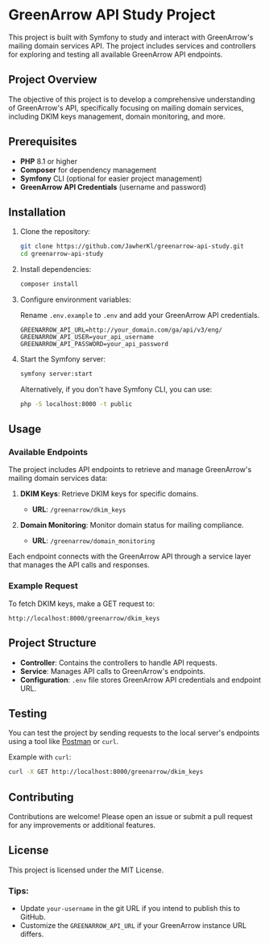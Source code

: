 # GreenArrow API Study Project
This project is built with Symfony to study and interact with GreenArrow's mailing domain services API. The project includes services and controllers for exploring and testing all available GreenArrow API endpoints. 

## Project Overview

The objective of this project is to develop a comprehensive understanding of GreenArrow's API, specifically focusing on mailing domain services, including DKIM keys management, domain monitoring, and more. 

## Prerequisites
- **PHP** 8.1 or higher
- **Composer** for dependency management
- **Symfony** CLI (optional for easier project management)
- **GreenArrow API Credentials** (username and password)

## Installation
1. Clone the repository:
    ```bash
    git clone https://github.com/JawherKl/greenarrow-api-study.git
    cd greenarrow-api-study
    ```

2. Install dependencies:

    ```bash
    composer install
    ```

3. Configure environment variables:

    Rename `.env.example` to `.env` and add your GreenArrow API credentials.

    ```plaintext
    GREENARROW_API_URL=http://your_domain.com/ga/api/v3/eng/
    GREENARROW_API_USER=your_api_username
    GREENARROW_API_PASSWORD=your_api_password
    ```

4. Start the Symfony server:

    ```bash
    symfony server:start
    ```

    Alternatively, if you don't have Symfony CLI, you can use:

    ```bash
    php -S localhost:8000 -t public
    ```

## Usage
### Available Endpoints

The project includes API endpoints to retrieve and manage GreenArrow's mailing domain services data:

1. **DKIM Keys**: Retrieve DKIM keys for specific domains.
    - **URL**: `/greenarrow/dkim_keys`

2. **Domain Monitoring**: Monitor domain status for mailing compliance.
    - **URL**: `/greenarrow/domain_monitoring`

Each endpoint connects with the GreenArrow API through a service layer that manages the API calls and responses.

### Example Request
To fetch DKIM keys, make a GET request to:
```plaintext
http://localhost:8000/greenarrow/dkim_keys
```

## Project Structure

- **Controller**: Contains the controllers to handle API requests.
- **Service**: Manages API calls to GreenArrow's endpoints.
- **Configuration**: `.env` file stores GreenArrow API credentials and endpoint URL.

## Testing

You can test the project by sending requests to the local server's endpoints using a tool like [Postman](https://www.postman.com/) or `curl`.

Example with `curl`:

```bash
curl -X GET http://localhost:8000/greenarrow/dkim_keys
```

## Contributing

Contributions are welcome! Please open an issue or submit a pull request for any improvements or additional features.

## License

This project is licensed under the MIT License.

### Tips:

- Update `your-username` in the git URL if you intend to publish this to GitHub.
- Customize the `GREENARROW_API_URL` if your GreenArrow instance URL differs.
